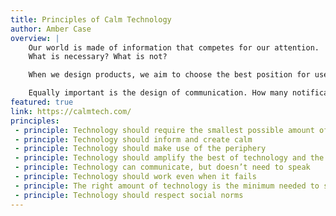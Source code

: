 ```yaml
---
title: Principles of Calm Technology
author: Amber Case
overview: |
    Our world is made of information that competes for our attention.
    What is necessary? What is not?

    When we design products, we aim to choose the best position for user interface components, placing the most important ones in the most accessible places on the screen.

    Equally important is the design of communication. How many notifications are necessary? How and when should they be displayed? To answer this, we can be inspired by the principles of calm technology.
featured: true
link: https://calmtech.com/
principles:
 - principle: Technology should require the smallest possible amount of attention
 - principle: Technology should inform and create calm
 - principle: Technology should make use of the periphery
 - principle: Technology should amplify the best of technology and the best of humanity
 - principle: Technology can communicate, but doesn’t need to speak
 - principle: Technology should work even when it fails
 - principle: The right amount of technology is the minimum needed to solve the problem
 - principle: Technology should respect social norms
---
```

